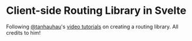 # Client-side Routing Library in Svelte

Following [@tanhauhau](https://github.com/tanhauhau)'s [video tutorials](https://www.youtube.com/playlist?list=PLoKaNN3BjQX2kY_4kwWrEQTf5VcQi0_Is) on creating a routing library. All credits to him!
